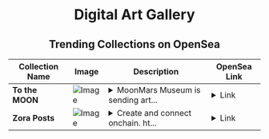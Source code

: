 <div align="center">

# Digital Art Gallery

## Trending Collections on OpenSea

| Collection Name                       | Image                                                                                     | Description                       | OpenSea Link                                                                                          |
|---------------------------------------|-------------------------------------------------------------------------------------------|-----------------------------------|--------------------------------------------------------------------------------------------------------|
| **To the MOON** | ![Image](https://i.seadn.io/s/raw/files/3e013acbb25eeba648f592d5da7c873e.gif?w=500&auto=format?w=200&auto=format) | <details><summary>MoonMars Museum is sending art...</summary>MoonMars Museum is sending art to the moon. Join the MOONBASE game and mint your own piece of the MOON! https://game.moonmars.io/</details> | <details><summary>Link</summary>[To the MOON](https://opensea.io/collection/to-the-moon-353)</details> |
| **Zora Posts** | ![Image](https://i.seadn.io/s/raw/files/09d1fe7a663c79d2fe9bb4534ee0fa93.jpg?w=500&auto=format?w=200&auto=format) | <details><summary>Create and connect onchain. ht...</summary>Create and connect onchain. https://zora.co</details> | <details><summary>Link</summary>[Zora Posts](https://opensea.io/collection/zora-posts-22441)</details> |

</div>